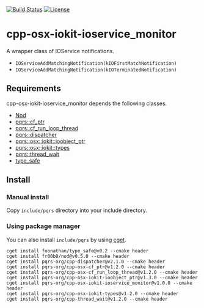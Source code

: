 [![Build Status](https://travis-ci.org/pqrs-org/cpp-osx-iokit-ioservice_monitor.svg?branch=master)](https://travis-ci.org/pqrs-org/cpp-osx-iokit-ioservice_monitor)
[![License](https://img.shields.io/badge/license-Boost%20Software%20License-blue.svg)](https://github.com/pqrs-org/cpp-osx-iokit-ioservice_monitor/blob/master/LICENSE.md)

# cpp-osx-iokit-ioservice_monitor

A wrapper class of IOService notifications.

- `IOServiceAddMatchingNotification(kIOFirstMatchNotification)`
- `IOServiceAddMatchingNotification(kIOTerminatedNotification)`

## Requirements

cpp-osx-iokit-ioservice_monitor depends the following classes.

- [Nod](https://github.com/fr00b0/nod)
- [pqrs::cf_ptr](https://github.com/pqrs-org/cpp-osx-cf_ptr)
- [pqrs::cf_run_loop_thread](https://github.com/pqrs-org/cpp-osx-cf_run_loop_thread)
- [pqrs::dispatcher](https://github.com/pqrs-org/cpp-dispatcher)
- [pqrs::osx::iokit::ioobject_ptr](https://github.com/pqrs-org/cpp-osx-iokit-ioobject_ptr)
- [pqrs::osx::iokit::types](https://github.com/pqrs-org/cpp-osx-iokit-types)
- [pqrs::thread_wait](https://github.com/pqrs-org/cpp-thread_wait)
- [type_safe](https://github.com/foonathan/type_safe)

## Install

### Manual install

Copy `include/pqrs` directory into your include directory.

### Using package manager

You can also install `include/pqrs` by using [cget](https://github.com/pfultz2/cget).

```shell
cget install foonathan/type_safe@v0.2 --cmake header
cget install fr00b0/nod@v0.5.0 --cmake header
cget install pqrs-org/cpp-dispatcher@v2.1.0 --cmake header
cget install pqrs-org/cpp-osx-cf_ptr@v1.2.0 --cmake header
cget install pqrs-org/cpp-osx-cf_run_loop_thread@v1.2.0 --cmake header
cget install pqrs-org/cpp-osx-iokit-ioobject_ptr@v1.3.0 --cmake header
cget install pqrs-org/cpp-osx-iokit-ioservice_monitor@v1.0.0 --cmake header
cget install pqrs-org/cpp-osx-iokit-types@v1.2.0 --cmake header
cget install pqrs-org/cpp-thread_wait@v1.2.0 --cmake header
```
